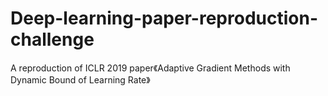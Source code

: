 # Deep-learning-paper-reproduction-challenge
A reproduction of ICLR 2019 paper《Adaptive Gradient Methods with Dynamic Bound of Learning Rate》
